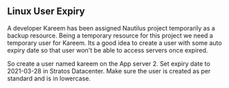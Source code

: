 ## Linux User Expiry

A developer Kareem has been assigned Nautilus project temporarily as a backup resource. Being a temporary resource for this project we need a temporary user for Kareem. Its a good idea to create a user with some auto expiry date so that user won't be able to access servers once expired.

So create a user named kareem on the App server 2. Set expiry date to 2021-03-28 in Stratos Datacenter. Make sure the user is created as per standard and is in lowercase.